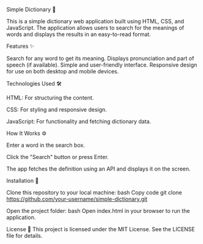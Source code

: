 Simple Dictionary 📖

This is a simple dictionary web application built using HTML, CSS, and JavaScript. The application allows users to search for the meanings of words and displays the results in an easy-to-read format.

Features ✨

Search for any word to get its meaning.
Displays pronunciation and part of speech (if available).
Simple and user-friendly interface.
Responsive design for use on both desktop and mobile devices.


Technologies Used 🛠️

HTML: For structuring the content.

CSS: For styling and responsive design.

JavaScript: For functionality and fetching dictionary data.


How It Works ⚙️

Enter a word in the search box.

Click the "Search" button or press Enter.

The app fetches the definition using an API and displays it on the screen.

Installation 🚀

Clone this repository to your local machine:
bash
Copy code
git clone https://github.com/your-username/simple-dictionary.git

Open the project folder:
bash
Open index.html in your browser to run the application.

License 📝
This project is licensed under the MIT License. See the LICENSE file for details.







